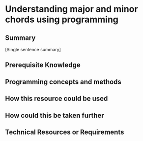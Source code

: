 # Understanding major and minor chords using programming

## Summary
[Single sentence summary]

## Prerequisite Knowledge

## Programming concepts and methods

## How this resource could be used


## How could this be taken further


## Technical Resources or Requirements

